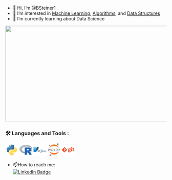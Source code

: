 - 👋 Hi, I’m @BSteiner1 
- 👀 I’m interested in [Machine Learning](https://github.com/BSteiner1/Bushfire-Spread-Prevention-Solution-Challenge-2022), [Algorithms](https://github.com/BSteiner1/RodSort), and [Data Structures](https://github.com/BSteiner1/An-introduction-to-OOP)
- 🌱 I’m currently learning about Data Science

<!---
BSteiner1/BSteiner1 is a ✨ special ✨ repository because its `README.md` (this file) appears on your GitHub profile.
You can click the Preview link to take a look at your changes.
--->

<div align="left">
  <img src= "https://media.giphy.com/media/pOEbLRT4SwD35IELiQ/giphy.gif" width="600" height="300"/>
</div>
    
### :hammer_and_wrench: Languages and Tools :
<div>
  <img src="https://github.com/devicons/devicon/blob/master/icons/python/python-original.svg" title="Git" **alt="Git" width="40" height="40"/>
  <img src="https://github.com/devicons/devicon/blob/master/icons/r/r-original.svg" title="Git" **alt="Git" width="40" height="40"/>
  <img src="https://github.com/devicons/devicon/blob/master/icons/sqlite/sqlite-original-wordmark.svg" title="Git" **alt="Git" width="40" height="40"/>
  <img src="https://github.com/devicons/devicon/blob/master/icons/jupyter/jupyter-original-wordmark.svg" title="Git" **alt="Git" width="40" height="40"/>
  <img src="https://github.com/devicons/devicon/blob/master/icons/git/git-plain-wordmark.svg" title="Git" **alt="Git" width="40" height="40"/>
</div>
 
 <p>
 </p>
 
- :mailbox:How to reach me:   <div id="badges"> <a href="https://www.linkedin.com/in/benjamin-steiner-100/"> <img src="https://img.shields.io/badge/LinkedIn-blue?style=for-the-badge&logo=linkedin&logoColor=white" alt="LinkedIn Badge"/></a></div>
